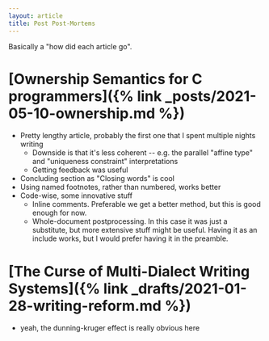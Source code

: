 ```yaml
---
layout: article
title: Post Post-Mortems
---
```


Basically a "how did each article go".

# [Ownership Semantics for C programmers]({% link _posts/2021-05-10-ownership.md %})

- Pretty lengthy article, probably the first one that I spent multiple nights writing
  - Downside is that it's less coherent -- e.g. the parallel "affine type" and "uniqueness constraint" interpretations
  - Getting feedback was useful
- Concluding section as "Closing words" is cool
- Using named footnotes, rather than numbered, works better
- Code-wise, some innovative stuff
  - Inline comments. Preferable we get a better method, but this is good enough for now.
  - Whole-document postprocessing. In this case it was just a substitute, but more extensive stuff might be useful. Having it as an include works, but I would prefer having it in the preamble.

# [The Curse of Multi-Dialect Writing Systems]({% link _drafts/2021-01-28-writing-reform.md %})

- yeah, the dunning-kruger effect is really obvious here
